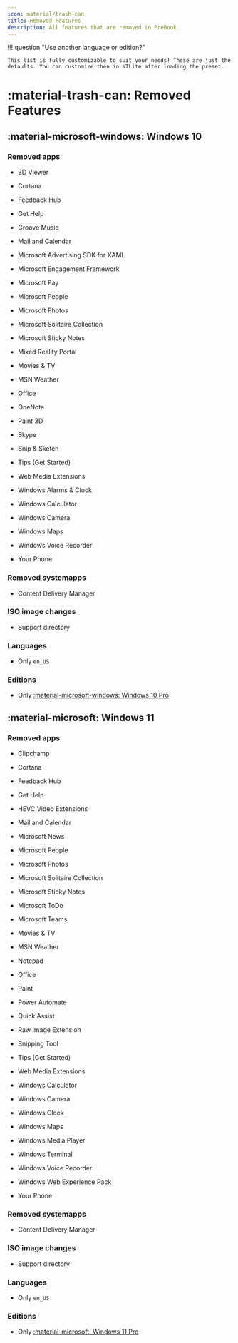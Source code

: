 ```yaml
---
icon: material/trash-can
title: Removed Features
description: All features that are removed in PreBook.
---
```

!!! question "Use another language or edition?"

    This list is fully customizable to suit your needs! These are just the defaults. You can customize then in NTLite after loading the preset.

# :material-trash-can: Removed Features

## :material-microsoft-windows: Windows 10

### Removed apps

- 3D Viewer

- Cortana

- Feedback Hub

- Get Help

- Groove Music

- Mail and Calendar

- Microsoft Advertising SDK for XAML

- Microsoft Engagement Framework

- Microsoft Pay

- Microsoft People

- Microsoft Photos

- Microsoft Solitaire Collection

- Microsoft Sticky Notes

- Mixed Reality Portal

- Movies & TV

- MSN Weather

- Office

- OneNote

- Paint 3D

- Skype

- Snip & Sketch

- Tips (Get Started)

- Web Media Extensions

- Windows Alarms & Clock

- Windows Calculator

- Windows Camera

- Windows Maps

- Windows Voice Recorder

- Your Phone

### Removed systemapps

- Content Delivery Manager

### ISO image changes

- Support directory

### Languages

- Only `en_US`

### Editions

- Only [:material-microsoft-windows: Windows 10 Pro](https://www.microsoft.com/en-ca/windowsforbusiness/windows-10-pro)

## :material-microsoft: Windows 11

### Removed apps

- Clipchamp

- Cortana

- Feedback Hub

- Get Help

- HEVC Video Extensions

- Mail and Calendar

- Microsoft News

- Microsoft People

- Microsoft Photos

- Microsoft Solitaire Collection

- Microsoft Sticky Notes

- Microsoft ToDo

- Microsoft Teams

- Movies & TV

- MSN Weather

- Notepad

- Office

- Paint

- Power Automate

- Quick Assist

- Raw Image Extension

- Snipping Tool

- Tips (Get Started)

- Web Media Extensions

- Windows Calculator

- Windows Camera

- Windows Clock

- Windows Maps

- Windows Media Player

- Windows Terminal

- Windows Voice Recorder

- Windows Web Experience Pack

- Your Phone

### Removed systemapps

- Content Delivery Manager

### ISO image changes

- Support directory

### Languages

- Only `en_US`

### Editions

- Only [:material-microsoft: Windows 11 Pro](https://www.microsoft.com/en-ca/windows/business/windows-11-pro)
